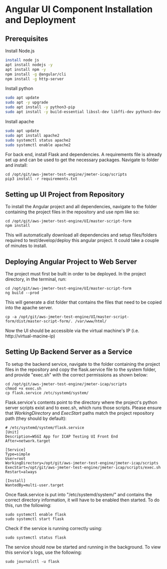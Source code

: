 # Angular UI Component Installation and Deployment

## Prerequisites

Install Node.js

```bash
install node js
apt install nodejs -y
apt install npm -y
npm install -g @angular/cli
npm install -g http-server
```
Install python

```bash
sudo apt update
sudo apt -y upgrade
sudo apt install -y python3-pip
sudo apt install -y build-essential libssl-dev libffi-dev python3-dev
```

Install apache

```bash
sudo apt update
sudo apt install apache2
sudo systemctl status apache2
sudo systemctl enable apache2
```

For back end, install Flask and dependencies. A requirements file is already set up and can be used to get the necessary packages. Navigate to folder and install:

```
cd /opt/git/aws-jmeter-test-engine/jmeter-icap/scripts
pip3 install -r requirements.txt
```

## Setting up UI Project from Repository

To install the Angular project and all dependencies, navigate to the folder containing the project files in the repository and use npm like so:
```
cd /opt/git/aws-jmeter-test-engine/UI/master-script-form
npm install
```

This will automatically download all dependencies and setup files/folders required to test/develop/deploy this angular project. It could take a couple of minutes to install.

## Deploying Angular Project to Web Server

The project must first be built in order to be deployed. In the project directory, in the terminal, run:
```
cd /opt/git/aws-jmeter-test-engine/UI/master-script-form
ng build --prod
```

This will generate a dist folder that contains the files that need to be copied into the apache server.

```
cp -a /opt/git/aws-jmeter-test-engine/UI/master-script-form/dist/master-script-form/. /var/www/html/
```

Now the UI should be accessible via the virtual machine's IP (i.e. http://virtual-macine-ip)

## Setting Up Backend Server as a Service

To setup the backend service, navigate to the folder containing the project files in the repository and copy the flask.service file to the system folder, and provide "exec.sh" with the correct permissions as shown below:
```
cd /opt/git/aws-jmeter-test-engine/jmeter-icap/scripts
chmod +x exec.sh
cp flask.service /etc/systemd/system/
```

Flask.service's contents point to the directory where the project's python server scripts exist and to exec.sh, which runs those scripts. Please ensure that *WorkingDirectory* and *ExecStart* paths match the project repository path (they should by default):

```
# /etc/systemd/system/flask.service
[Unit]
Description=WSGI App for ICAP Testing UI Front End
After=network.target

[Service]
Type=simple
User=root
WorkingDirectory=/opt/git/aws-jmeter-test-engine/jmeter-icap/scripts
ExecStart=/opt/git/aws-jmeter-test-engine/jmeter-icap/scripts/exec.sh
Restart=always

[Install]
WantedBy=multi-user.target
```


Once flask.service is put into "/etc/systemd/system/" and contains the correct directory information, it will have to be enabled then started.
To do this, run the following:

```
sudo systemctl enable flask
sudo systemctl start flask
```

Check if the service is running correctly using:

```
sudo systemctl status flask
```

The service should now be started and running in the background. To view this service's logs, use the following:

```
sudo journalctl -u flask
```
